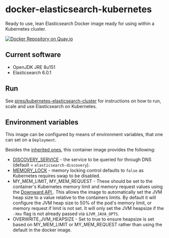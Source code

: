 # docker-elasticsearch-kubernetes

Ready to use, lean Elasticsearch Docker image ready for using within a Kubernetes cluster.

[![Docker Repository on Quay.io](https://quay.io/repository/pires/docker-elasticsearch-kubernetes/status "Docker Repository on Quay.io")](https://quay.io/repository/pires/docker-elasticsearch-kubernetes)

## Current software

* OpenJDK JRE 8u151
* Elasticsearch 6.0.1

## Run

See [pires/kubernetes-elasticsearch-cluster](https://github.com/pires/kubernetes-elasticsearch-cluster) for instructions on how to run, scale and use Elasticsearch on Kubernetes.

## Environment variables

This image can be configured by means of environment variables, that one can set on a `Deployment`.

Besides the [inherited ones](https://github.com/pires/docker-elasticsearch#environment-variables), this container image provides the following:

* [DISCOVERY_SERVICE](https://www.elastic.co/guide/en/elasticsearch/reference/current/modules-discovery-zen.html#unicast) - the service to be queried for through DNS (default = `elasticsearch-discovery`).
* [MEMORY_LOCK](https://www.elastic.co/guide/en/elasticsearch/reference/current/important-settings.html#bootstrap.memory_lock) - memory locking control defaults to `false` as Kubernetes requires swap to be disabled.
* MY_MEM_LIMIT, MY_MEM_REQUEST  - These should be set to the container's Kubernetes memory limit and memory request values using the [Downward API ](https://kubernetes.io/docs/tasks/inject-data-application/environment-variable-expose-pod-information/#use-container-fields-as-values-for-environment-variables). This allows the image to automatically set the JVM heap size to a value relative to the containers limits. By default it will configure the JVM heap size to 50% of the pod's memory limit, or memory request if limit is not set. It will only set the JVM heapsize if the `-Xmx` flag is not already passed via `$JVM_JAVA_OPTS`.
* OVERWRITE_JVM_HEAPSIZE - Set to true to ensure heapsize is set based on MY_MEM_LIMIT or MY_MEM_REQUEST rather than using the default in the docker image.
